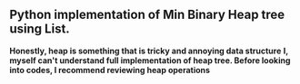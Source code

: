 ## Python implementation of Min Binary Heap tree using List.
**Honestly, heap is something that is tricky and annoying data structure**
**I, myself can't understand full implementation of heap tree. Before looking into codes, I recommend reviewing heap operations**




